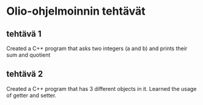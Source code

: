 # Olio-ohjelmoinnin tehtävät

## tehtävä 1
Created a C++ program that asks two integers (a and b) and prints their sum and quotient

## tehtävä 2
Created a C++ program that has 3 different objects in it. Learned the usage of getter and setter.
